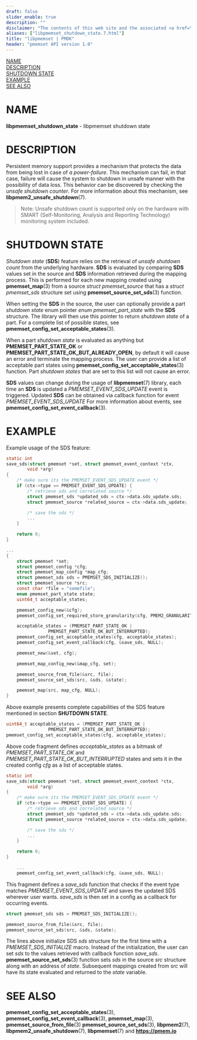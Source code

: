 ```yaml
---
draft: false
slider_enable: true
description: ""
disclaimer: "The contents of this web site and the associated <a href=\"https://github.com/pmem\">GitHub repositories</a> are BSD-licensed open source."
aliases: ["libpmemset_shutdown_state.7.html"]
title: "libpmemset | PMDK"
header: "pmemset API version 1.0"
---
```


[comment]: <> (SPDX-License-Identifier: BSD-3-Clause)
[comment]: <> (Copyright 2021-2022, Intel Corporation)

[comment]: <> (libpmemset_shutdown_state.7 -- man page for libpmemset shutdown state)

[NAME](#name)<br />
[DESCRIPTION](#description)<br />
[SHUTDOWN STATE](#shutdown-state)<br />
[EXAMPLE](#example)<br />
[SEE ALSO](#see-also)

# NAME #

**libpmemset_shutdown_state** - libpmemset shutdown state

# DESCRIPTION #

Persistent memory support provides a mechanism that protects the data from being
lost in case of *a power-failure*. This mechanism can fail, in that case, failure
will cause the system to shutdown in unsafe manner with the possibility of data loss.
This behavior can be discovered by checking the *unsafe shutdown counter*.
For more information about this mechanism, see **libpmem2_unsafe_shutdown**(7).

>Note: Unsafe shutdown count is supported only on the hardware with
SMART (Self-Monitoring, Analysis and Reporting Technology) monitoring system included.

# SHUTDOWN STATE #

*Shutdown state* (**SDS**) feature relies on the retrieval of *unsafe shutdown count*
from the underlying hardware. **SDS** is evaluated by comparing **SDS** values
set in the source and **SDS** information retrieved during the mapping process.
This is performed for each new mapping created using **pmemset_map**(3) from a
source *struct pmemset_source* that has a *struct pmemset_sds* structure set using
**pmemset_source_set_sds**(3) function.

When setting the **SDS** in the source, the user can optionally provide a part
*shutdown state* enum pointer *enum pmemset_part_state* with the **SDS** structure.
The library will then use this pointer to return *shutdown state* of a part.
For a complete list of possible states, see **pmemset_config_set_acceptable_states**(3).

When a part *shutdown state* is evaluated as anything but **PMEMSET_PART_STATE_OK** or
**PMEMSET_PART_STATE_OK_BUT_ALREADY_OPEN**, by default it will cause an error and
terminate the mapping process. The user can provide a list of acceptable part states
using **pmemset_config_set_acceptable_states**(3) function. Part *shutdown states*
that are set to this list will not cause an error.

**SDS** values can change during the usage of **libpmemset**(7) library, each time
an **SDS** is updated a *PMEMSET_EVENT_SDS_UPDATE* event is triggered. Updated **SDS**
can be obtained via callback function for event *PMEMSET_EVENT_SDS_UPDATE*
For more information about events, see **pmemset_config_set_event_callback**(3).

# EXAMPLE #

Example usage of the SDS feature:

```c
static int
save_sds(struct pmemset *set, struct pmemset_event_context *ctx,
		void *arg)
{
	/* make sure its the PMEMSET_EVENT_SDS_UPDATE event */
	if (ctx->type == PMEMSET_EVENT_SDS_UPDATE) {
		/* retrieve sds and correlated source */
		struct pmemset_sds *updated_sds = ctx->data.sds_update.sds;
		struct pmemset_source *related_source = ctx->data.sds_update;

		/* save the sds */
		...
	}

	return 0;
}

...
{
	struct pmemset *set;
	struct pmemset_config *cfg;
	struct pmemset_map_config *map_cfg;
	struct pmemset_sds sds = PMEMSET_SDS_INITIALIZE();
	struct pmemset_source *src;
	const char *file = "somefile";
	enum pmemset_part_state state;
	uint64_t acceptable_states;

	pmemset_config_new(&cfg);
	pmemset_config_set_required_store_granularity(cfg, PMEM2_GRANULARITY_PAGE);

	acceptable_states = (PMEMSET_PART_STATE_OK |
				PMEMSET_PART_STATE_OK_BUT_INTERRUPTED);
	pmemset_config_set_acceptable_states(cfg, acceptable_states);
	pmemset_config_set_event_callback(cfg, &save_sds, NULL);

	pmemset_new(&set, cfg);

	pmemset_map_config_new(&map_cfg, set);

	pmemset_source_from_file(&src, file);
	pmemset_source_set_sds(src, &sds, &state);

	pmemset_map(src, map_cfg, NULL);
}
```

Above example presents complete capabilities of the SDS feature mentioned in
section **SHUTDOWN STATE**.

```c
uint64_t acceptable_states = (PMEMSET_PART_STATE_OK |
				PMEMSET_PART_STATE_OK_BUT_INTERRUPTED);
pmemset_config_set_acceptable_states(cfg, acceptable_states);
```

Above code fragment defines *acceptable_states* as a bitmask of *PMEMSET_PART_STATE_OK*
and *PMEMSET_PART_STATE_OK_BUT_INTERRUPTED* states and sets it in the created
config *cfg* as a list of acceptable states.

```c
static int
save_sds(struct pmemset *set, struct pmemset_event_context *ctx,
		void *arg)
{
	/* make sure its the PMEMSET_EVENT_SDS_UPDATE event */
	if (ctx->type == PMEMSET_EVENT_SDS_UPDATE) {
		/* retrieve sds and correlated source */
		struct pmemset_sds *updated_sds = ctx->data.sds_update.sds;
		struct pmemset_source *related_source = ctx->data.sds_update;

		/* save the sds */
		...
	}

	return 0;
}

	...
	pmemset_config_set_event_callback(cfg, &save_sds, NULL);
```

This fragment defines a *save_sds* function that checks if the event type matches
*PMEMSET_EVENT_SDS_UPDATE* and saves the updated SDS wherever user wants. *save_sds*
is then set in a config as a callback for occurring events.

```c
struct pmemset_sds sds = PMEMSET_SDS_INITIALIZE();

pmemset_source_from_file(&src, file);
pmemset_source_set_sds(src, &sds, &state);
```

The lines above initialize SDS *sds* structure for the first time with a
*PMEMSET_SDS_INITIALIZE* macro. Instead of the initialization, the user can set *sds*
to the values retrieved with callback function *save_sds*. **pmemset_source_set_sds**(3)
function sets *sds* in the source *src* structure along with an address of *state*.
Subsequent mappings created from *src* will have its state evaluated and returned to
the *state* variable.

# SEE ALSO #

**pmemset_config_set_acceptable_states**(3),
**pmemset_config_set_event_callback**(3),
**pmemset_map**(3), **pmemset_source_from_file**(3)
**pmemset_source_set_sds**(3),
 **libpmem2**(7), **libpmem2_unsafe_shutdown**(7),
**libpmemset**(7) and **<https://pmem.io>**
